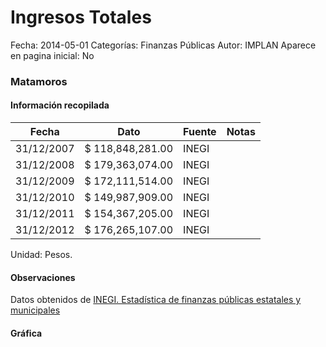 Ingresos Totales
=====

Fecha: 2014-05-01
Categorías: Finanzas Públicas
Autor: IMPLAN
Aparece en pagina inicial: No

### Matamoros

<!-- break -->

#### Información recopilada

<table class="table table-hover table-bordered matriz">
  <thead>
    <tr><th>Fecha</th><th>Dato</th><th>Fuente</th><th>Notas</th></tr>
  </thead>
  <tbody>
    <tr><td class="centrado">31/12/2007</td><td class="derecha">$ 118,848,281.00</td><td>INEGI</td><td></td></tr>
    <tr><td class="centrado">31/12/2008</td><td class="derecha">$ 179,363,074.00</td><td>INEGI</td><td></td></tr>
    <tr><td class="centrado">31/12/2009</td><td class="derecha">$ 172,111,514.00</td><td>INEGI</td><td></td></tr>
    <tr><td class="centrado">31/12/2010</td><td class="derecha">$ 149,987,909.00</td><td>INEGI</td><td></td></tr>
    <tr><td class="centrado">31/12/2011</td><td class="derecha">$ 154,367,205.00</td><td>INEGI</td><td></td></tr>
    <tr><td class="centrado">31/12/2012</td><td class="derecha">$ 176,265,107.00</td><td>INEGI</td><td></td></tr>
  </tbody>
</table>

Unidad: Pesos.

#### Observaciones

Datos obtenidos de [INEGI. Estadística de finanzas públicas estatales y municipales](http://www.inegi.org.mx/sistemas/olap/Proyectos/bd/continuas/finanzaspublicas/FPMun.asp?s=est&c=11289&proy=efipem_fmun)

#### Gráfica

<div id="Morrisxkhmlafx" class="grafica"></div>
  <!-- JAVASCRIPT DE LA GRAFICA EN Morrisxkhmlafx -->
  <script>
  new Morris.Line({
    element: 'Morrisxkhmlafx',
    data: [
      { fecha: '2007-12-31', dato: 118848281.00 },
      { fecha: '2008-12-31', dato: 179363074.00 },
      { fecha: '2009-12-31', dato: 172111514.00 },
      { fecha: '2010-12-31', dato: 149987909.00 },
      { fecha: '2011-12-31', dato: 154367205.00 },
      { fecha: '2012-12-31', dato: 176265107.00 }
    ],
    xkey: 'fecha',
    ykeys: ['dato'],
    labels: ['Dato'],
    lineColors: ['#FF5B02'],
    xLabelFormat: function(d) {
      return d.getDate()+'/'+(d.getMonth()+1)+'/'+d.getFullYear();
    },
    dateFormat: function (ts) {
      var d = new Date(ts);
      return d.getDate() + '/' + (d.getMonth() + 1) + '/' + d.getFullYear();
    }
  });
  </script>
